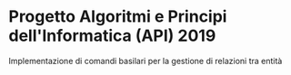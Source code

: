 # Progetto Algoritmi e Principi dell'Informatica (API) 2019
Implementazione di comandi basilari per la gestione di relazioni tra entità
